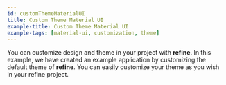 ```yaml
---
id: customThemeMaterialUI
title: Custom Theme Material UI
example-title: Custom Theme Material UI
example-tags: [material-ui, customization, theme]
---
```


You can customize design and theme in your project with **refine**. In this example, we have created an example application by customizing the default theme of **refine**. You can easily customize your theme as you wish in your refine project.

<CodeSandboxExample path="customization-theme-material-ui" />
